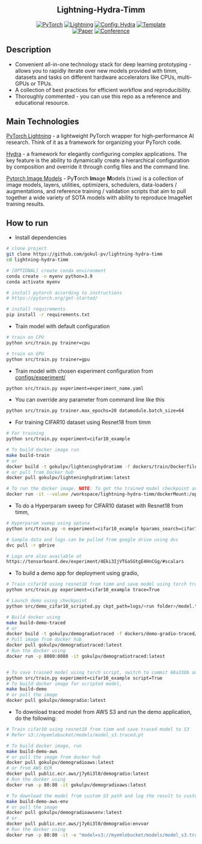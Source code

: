 <div align="center">

## Lightning-Hydra-Timm

<a href="https://pytorch.org/get-started/locally/"><img alt="PyTorch" src="https://img.shields.io/badge/PyTorch-ee4c2c?logo=pytorch&logoColor=white"></a>
<a href="https://pytorchlightning.ai/"><img alt="Lightning" src="https://img.shields.io/badge/-Lightning-792ee5?logo=pytorchlightning&logoColor=white"></a>
<a href="https://hydra.cc/"><img alt="Config: Hydra" src="https://img.shields.io/badge/Config-Hydra-89b8cd"></a>
<a href="https://github.com/ashleve/lightning-hydra-template"><img alt="Template" src="https://img.shields.io/badge/-Lightning--Hydra--Template-017F2F?style=flat&logo=github&labelColor=gray"></a><br>
[![Paper](http://img.shields.io/badge/paper-arxiv.1001.2234-B31B1B.svg)](https://www.nature.com/articles/nature14539)
[![Conference](http://img.shields.io/badge/AnyConference-year-4b44ce.svg)](https://papers.nips.cc/paper/2020)

</div>

## Description

- Convenient all-in-one technology stack for deep learning prototyping - allows you to rapidly iterate over new models provided with timm, datasets and tasks on different hardware accelerators like CPUs, multi-GPUs or TPUs.
- A collection of best practices for efficient workflow and reproducibility.
- Thoroughly commented - you can use this repo as a reference and educational resource.

## Main Technologies

[PyTorch Lightning](https://github.com/PyTorchLightning/pytorch-lightning) - a lightweight PyTorch wrapper for high-performance AI research. Think of it as a framework for organizing your PyTorch code.

[Hydra](https://github.com/facebookresearch/hydra) - a framework for elegantly configuring complex applications. The key feature is the ability to dynamically create a hierarchical configuration by composition and override it through config files and the command line.

[Pytorch Image Models](https://rwightman.github.io/pytorch-image-models/) - Py**T**orch **Im**age **M**odels (`timm`) is a collection of image models, layers, utilities, optimizers, schedulers, data-loaders / augmentations, and reference training / validation scripts that aim to pull together a wide variety of SOTA models with ability to reproduce ImageNet training results.

## How to run

- Install dependencies

```bash
# clone project
git clone https://github.com/gokul-pv/lightning-hydra-timm
cd lightning-hydra-timm

# [OPTIONAL] create conda environment
conda create -n myenv python=3.9
conda activate myenv

# install pytorch according to instructions
# https://pytorch.org/get-started/

# install requirements
pip install -r requirements.txt
```

- Train model with default configuration

```bash
# train on CPU
python src/train.py trainer=cpu

# train on GPU
python src/train.py trainer=gpu
```

- Train model with chosen experiment configuration from [configs/experiment/](configs/experiment/)

```bash
python src/train.py experiment=experiment_name.yaml
```

- You can override any parameter from command line like this

```bash
python src/train.py trainer.max_epochs=20 datamodule.batch_size=64
```

- For training CIFAR10 dataset using Resnet18 from timm

```bash
# For training
python src/train.py experiment=cifar10_example

# To build docker image run
make build-train
# or
docker build -t gokulpv/lighteninghydratimm -f dockers/train/Dockerfile .
# or pull from Docker hub
docker pull gokulpv/lighteninghydratimm:latest

# To run the docker image. NOTE: To get the trained model checkpoint and all the logs on the host machine, you'll have to volume mount your directory inside docker.
docker run -it --volume /workspace/lightning-hydra-timm/dockerMount:/opt/src/logs gokulpv/lighteninghydratimm python src/train.py experiment=cifar10_example

```

- To do a Hyperparam sweep for CIFAR10 dataset with Resnet18 from timm,

```bash
# Hyperparam sweep using optuna
python src/train.py -m experiment=cifar10_example hparams_search=cifar10_optuna

# Sample data and logs can be pulled from google drive using dvc
dvc pull -r gdrive

# Logs are also available at
https://tensorboard.dev/experiment/4Eki3IjVTGaSGtgE4HnCGg/#scalars

```

- To build a demo app for deployment using gradio,

```bash
# Train cifar10 using resnet18 from timm and save model using torch trace
python src/train.py experiment=cifar10_example trace=True

# Launch demo using checkpoint
python src/demo_cifar10_scripted.py ckpt_path=logs/<run folder>/model.traced.pt

# Build docker using
make build-demo-traced
# or
docker build -t gokulpv/demogradiotraced -f dockers/demo-gradio-traced/Dockerfile .
# Pull image from docker hub
docker pull gokulpv/demogradiotraced:latest
# Run the docker using
docker run -p 8080:8080 -it gokulpv/demogradiotraced:latest


# To save trained model using torch script, switch to commit 68a338b and run
python src/train.py experiment=cifar10_example script=True
# To build docker image for scripted model,
make build-demo
# or pull the image
docker pull gokulpv/demogradio:latest
```

- To download traced model from AWS S3 and run the demo application, do the following:

```bash
# Train cifar10 using resnet18 from timm and save traced model to S3
# Refer s3://myemlobucket/models/model_s3.traced.pt

# To build docker image, run
make build-demo-aws
# or pull the image from docker hub
docker pull gokulpv/demogradioaws:latest
# or from AWS ECR
docker pull public.ecr.aws/j7y6i3l0/demogradio:latest
# Run the docker using
docker run -p 80:80 -it gokulpv/demogradioaws:latest

# To download the model from custom S3 path and log the result to custom S3 path
make build-demo-aws-env
# or pull the image
docker pull gokulpv/demogradioawsenv:latest
# or
docker pull public.ecr.aws/j7y6i3l0/demogradio:envvar
# Run the docker using
docker run -p 80:80 -it -e "model=s3://myemlobucket/models/model_s3.traced.pt" -e "flagged_dir=s3://myemlobucket/logs/" gokulpv/demogradioawsenv:latest
```
